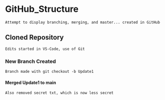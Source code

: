 # GitHub_Structure
    Attempt to display branching, merging, and master... created in GitHub

## Cloned Repository
    Edits started in VS-Code, use of Git

### New Branch Created <Update1>
    Branch made with git checkout -b Update1

#### Merged Update1 to main
    Also removed secret txt, which is now less secret
